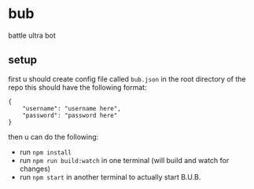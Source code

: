 # bub
battle ultra bot

## setup
first u should create config file called `bub.json` in the root directory of the repo
this should have the following format:
```
{
    "username": "username here",
    "password": "password here"
}
```
then u can do the following:
* run `npm install`
* run `npm run build:watch` in one terminal (will build and watch for changes)
* run `npm start` in another terminal to actually start B.U.B.
